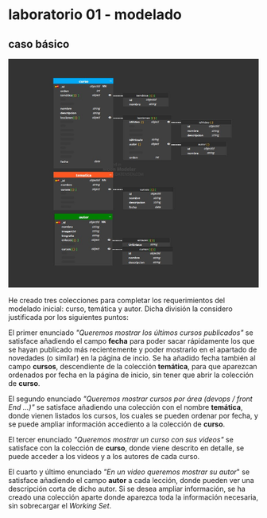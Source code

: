 # laboratorio 01 - modelado

## caso básico

![imagen](./content/pantallazo.jpg)


He creado tres colecciones para completar los requerimientos del modelado inicial: curso, temática y autor. Dicha división
la considero justificada por los siguientes puntos:

El primer enunciado *"Queremos mostrar los últimos cursos publicados"* se satisface añadiendo el campo **fecha** para poder sacar rápidamente los que se hayan publicado más recientemente y poder mostrarlo en el apartado de novedades (o similar) en la página de incio. Se ha añadido fecha también al campo **cursos**, descendiente de la colección **temática**, para que aparezcan ordenados por fecha en la página de inicio, sin tener que abrir la colección de **curso**.

El segundo enunciado *"Queremos mostrar cursos por área (devops / front End ...)"* se satisface añadiendo una colección con el nombre 
**temática**, donde vienen listados los cursos, los cuales se pueden ordenar por fecha, y se puede ampliar información accediento a la colección de **curso**.

El tercer enunciado *"Queremos mostrar un curso con sus videos"* se satisface con la colección de **curso**, donde viene descrito en detalle, se puede acceder a los videos y a los autores de cada curso.

El cuarto y último enunciado *"En un video queremos mostrar su autor*" se satisface añadiendo el campo **autor** a cada lección, donde pueden ver una descripción corta de dicho autor. Si se desea ampliar información, se ha creado una colección aparte donde aparezca toda la información necesaria, sin sobrecargar el *Working Set*.